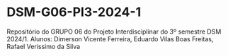 # DSM-G06-PI3-2024-1
Repositório do GRUPO 06 do Projeto Interdisciplinar do 3º semestre DSM 2024/1. Alunos: Dimerson Vicente Ferreira, Eduardo Vilas Boas Freitas, Rafael Verissimo da Silva
